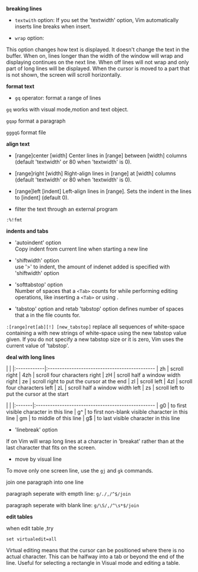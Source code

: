 **breaking lines**

+   `textwith` option:
If you set the 'textwidth' option, Vim automatically inserts line breaks when
insert.

+   `wrap` option:

This option changes how text is displayed.  It doesn't change the text in the buffer.
When on, lines longer than the width of the window will wrap and displaying
continues on the next line.  When off lines will not wrap and only part of long
lines will be displayed.  When the cursor is moved to a part that is not shown,
the screen will scroll horizontally.


**format text**

+   `gq` operator: format a range of lines

`gq` works with visual mode,motion and text object.

`gqap` format a paragraph

`gggqG` format file

**align text**

+   [range]center [width]
Center lines in [range] between [width] columns (default 'textwidth' or 80 when 'textwidth' is 0).

+   [range]right [width]
Right-align lines in [range] at [width] columns (default 'textwidth' or 80 when 'textwidth' is 0).

+   [range]left [indent]
Left-align lines in [range].  Sets the indent in the lines to [indent] (default 0).  

+   filter the text through an external program

```
:%!fmt
```


**indents and tabs**

+   'autoindent' option       
Copy indent from current line when starting a new line 

+   'shiftwidth' option         
use '>' to indent, the amount of indenet added is specified with 'shiftwidth' option

+   'softtabstop' option     
Number of spaces that a `<Tab>` counts for while performing editing operations, like inserting a `<Tab>` or using <BS>.  

+   'tabstop' option and retab
'tabstop' option defines number of spaces that a <Tab> in the file counts for.  

`:[range]ret[ab][!] [new_tabstop]` replace all sequences of white-space containing a <Tab> with new strings of white-space using the new tabstop value given.  If you do not specify a new tabstop size or it is zero, Vim uses the current value of 'tabstop'.


**deal with long lines**

|             |
|:------------|:---------------------------------------------
|    zh       |    scroll right
|    4zh      |    scroll four characters right
|    zH       |    scroll half a window width right
|    ze       |    scroll right to put the cursor at the end
|    zl       |    scroll left
|    4zl      |    scroll four characters left
|    zL       |    scroll half a window width left
|    zs       |    scroll left to put the cursor at the start

|        |
|:-------|:--------------------------------------------------
|   g0   | to first visible character in this line
|   g^   | to first non-blank visible character in this line
|   gm   | to middle of this line
|   g$   | to last visible character in this line

+   'linebreak' option

If on Vim will wrap long lines at a character in 'breakat' rather than at the last character that fits on the screen.

+   move by visual line

To move only one screen line, use the `gj` and `gk` commands.

join one paragraph into one line

paragraph seperate with empth line: `g/./,/^$/join`

paragraph seperate with blank line: `g/\S/,/^\s*$/join`


**edit tables**

when edit table ,try 

```
set virtualedit=all
```

Virtual editing means that the cursor can be positioned where there is
no actual character.  This can be halfway into a tab or beyond the end
of the line.  Useful for selecting a rectangle in Visual mode and editing a table.
